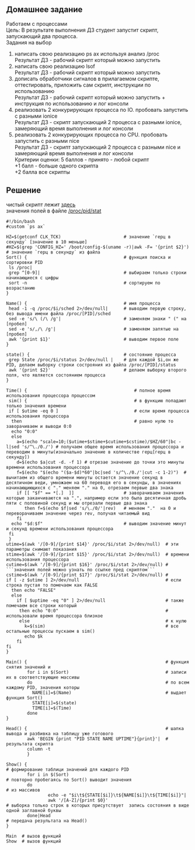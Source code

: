 ## Домашнее задание  
Работаем с процессами  
Цель: В результате выполнения ДЗ студент запустит скрипт, запускающий два процесса.  
Задания на выбор  
1) написать свою реализацию ps ax используя анализ /proc  
Результат ДЗ - рабочий скрипт который можно запустить  
2) написать свою реализацию lsof  
Результат ДЗ - рабочий скрипт который можно запустить  
3) дописать обработчики сигналов в прилагаемом скрипте, оттестировать, приложить сам скрипт, инструкции по использованию  
Результат ДЗ - рабочий скрипт который можно запустить + инструкция по использованию и лог консоли  
4) реализовать 2 конкурирующих процесса по IO. пробовать запустить с разными ionice  
Результат ДЗ - скрипт запускающий 2 процесса с разными ionice, замеряющий время выполнения и лог консоли  
5) реализовать 2 конкурирующих процесса по CPU. пробовать запустить с разными nice  
Результат ДЗ - скрипт запускающий 2 процесса с разными nice и замеряющий время выполнения и лог консоли  
Критерии оценки: 5 баллов - принято - любой скрипт  
+1 балл - больше одного скрипта  
+2 балла все скрипты  

## Решение  
чистый скрипт лежит [здесь](https://github.com/dbudakov/5.fork/blob/master/scripts/custom_ps.sh)  
значения полей в файле [/proc/pid/stat
](https://web.archive.org/web/20130302063336/http://www.lindevdoc.org/wiki//proc/pid/stat)  
```shell
#!/bin/bash 
#custom `ps ax`

HZ=$(getconf CLK_TCK)                        # значение `герц в секунду` [значение в 10 меньше]
#HZ=$(grep 'CONFIG_HZ=' /boot/config-$(uname -r)|awk -F= '{print $2}')  # значение `герц в секунду` из файла
Sort() {                                     # функция поиска и сортировки PID
 ls /proc|                                    
 grep ^[0-9]|                                # выбираем только строки начинающиеся с цифры
 sort -n                                     # сортируем по возрастанию
}

Name() {                                     # имя процесса
 head -1 -q /proc/$i/sched 2>/dev/null|      # выводим первую строку, без вывода имени файла /proc/[PID]/sched
 sed -e 's/\ (/\ /g'|                        # заменяем знаки " (" на [пробел]
 sed -e 's/,/\ /g'|                          # заменяем запятые на [пробел]
 awk '{print $1}'                            # выводим первое поле
}

state() {                                    # состояние процесса
 grep State /proc/$i/status 2>/dev/null |    # для каждой $i,он же PID, делаем выборку строки сострояния из файла /proc/[PID]/status
 awk '{print $2}'                            # делаем выборку второго поля, что является состоянием процесса
}

Time() {                                         # полное время использования процессора процессом   
 sim() {                                         # в функцию попадают только значения времени                      
 if [ $utime -eq 0 ]                             # если время процесса использования процессора 
  then                                           # равно нулю то заворачиваем и выводи 0:0
  echo "0:0"  
  else                                          
    a=$(echo "scale=10;($utime+$stime+$cutime+$cstime)/$HZ/60"|bc -l|sed 's/^\./0./') # получаем общее время использования процессора и переводим в минуты(изначально значение в количестве герц[герц в секунду])
    d=$(echo $a|cut -d. -f 1) # отрезае значение до точки это минуты времени использования процессора
    f=$(echo "$(echo "($a-$d)*60"|bc|sed 's/^\./0./'|cut -c 1-2)")  # вычитаем из общего времени минуты остается значение секунд в десятичном веди, умножаем на 60 переводя его в секунды, в значениях начинающиющихся с "." меняем "." на 0, отрезаем первые два знака
    if [[ "$f" == *[.]  ]]                   # заворачиваем значения которые заканчиваются на ".", например если это была десятичная дробь пяти с половиной секунд и мы отрезали первые два знака
       then f=$(echo $f|sed 's/\./0/'|rev)   # меняем "."  на 0 и переворачиваем значение через rev, получая читаемый вид
    fi
  echo "$d:$f"                               # выводим значение минут и секунд времени использования процессора
 fi
 }
utime=$(awk '/[0-9]/{print $14}' /proc/$i/stat 2>/dev/null)  # эти параметры снимают показания
stime=$(awk '/[0-9]/{print $15}' /proc/$i/stat 2>/dev/null)  # времени использования процессора
cutime=$(awk '/[0-9]/{print $16}' /proc/$i/stat 2>/dev/null) # ```значения полей можно узнать по ссылке пред скриптом```
cstime=$(awk '/[0-9]/{print $17}' /proc/$i/stat 2>/dev/null) # 
if [ -z $utime ] 2>/dev/null                                 # если строка пустая то помечаем как FALSE
  then echo "FALSE"               
  else        
    if [ $uptime -eq "0" ] 2>/dev/null                       # также помечаем все строки который  
     then echo "0:0"                                         # использовали время процессора близкое 
     else                                                    # к нулю
       k=$(sim)                                              # все остальные процессы пускаем в sim()
       echo $k
    fi
fi
}

Main() {                                                     # функция снятия значений и 
        for i in $(Sort)                                     # записи их в соответствующие массивы
        do                                                   # по всем каждому PID, значения которы
          NAME[i]=$(Name)                                    # выдает функция Sort()
          STATE[i]=$(state)
          TIME[i]=$(Time)
        done
}

Head() {                                                     # шапка вывода и разбивка на таблицу уже готового
        awk 'BEGIN {print "PID STATE NAME UPTIME"}{print}'|  # результата скрипта
        column -t
        }

Show() {                                                                # формирование таблици значений для каждого PID
        for i in $(Sort)                                                # повторно пробегаясь по Sort() выводит значения    
        do                                                              # из массивов
                echo -e "$i\t${STATE[$i]}\t${NAME[$i]}\t${TIME[$i]}"|   
                awk '/[A-Z]/{print $0}'                                 # выборка только строк в которых присутствует  запись состояния в виде одной заглавной буквы
        done|Head                                                       # передача результата на Head()
}

Main  # вызов функций 
Show  # вызов функций 
```
